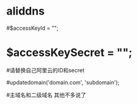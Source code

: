 # aliddns
#$accessKeyId = "";
 
# $accessKeySecret = "";
 
#请替换自己阿里云的ID和secret

#updatedomain('domain.com', 'subdomain');

#主域名和二级域名 其他不多说了
